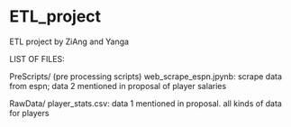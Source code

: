 # ETL_project
ETL project by ZiAng and Yanga

LIST OF FILES:

PreScripts/	(pre processing scripts)
	web_scrape_espn.jpynb: scrape data from espn; data 2 mentioned in proposal of player salaries

RawData/
	player_stats.csv: data 1 mentioned in proposal. all kinds of data for players
